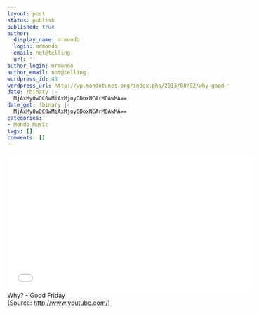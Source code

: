 ```yaml
---
layout: post
status: publish
published: true
author:
  display_name: mrmondo
  login: mrmondo
  email: not@telling
  url: ''
author_login: mrmondo
author_email: not@telling
wordpress_id: 43
wordpress_url: http://wp.mondotunes.org/index.php/2013/08/02/why-good-friday/
date: !binary |-
  MjAxMy0wOC0wMiAxMjoyODoxNCArMDAwMA==
date_gmt: !binary |-
  MjAxMy0wOC0wMiAxMjoyODoxNCArMDAwMA==
categories:
- Mondo Music
tags: []
comments: []
---
```

<iframe width="560" height="315" src="//www.youtube.com/embed/cXmCIlGstfY" frameborder="0"> </iframe>
Why? - Good Friday
<div class="attribution">(<span>Source:</span> <a href="http://www.youtube.com/">http://www.youtube.com/</a>)</div>
